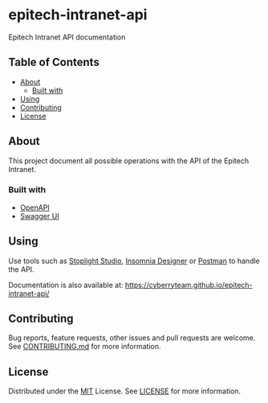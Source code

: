 # epitech-intranet-api

Epitech Intranet API documentation

## Table of Contents

- [About](#about)
  - [Built with](#built-with)
- [Using](#using)
- [Contributing](#contributing)
- [License](#license)

## About

This project document all possible operations with the API of the Epitech Intranet.

### Built with

- [OpenAPI](https://www.openapis.org/)
- [Swagger UI](https://swagger.io/tools/swagger-ui/)

## Using

Use tools such as [Stoplight Studio](https://stoplight.io/studio/), [Insomnia Designer](https://insomnia.rest/products/designer/) or [Postman](https://www.postman.com/) to handle the API.

Documentation is also available at: <https://cyberryteam.github.io/epitech-intranet-api/>

## Contributing

Bug reports, feature requests, other issues and pull requests are welcome.
See [CONTRIBUTING.md](CONTRIBUTING.md) for more information.

## License

Distributed under the [MIT](https://spdx.org/licenses/MIT.html) License.
See [LICENSE](LICENSE) for more information.

